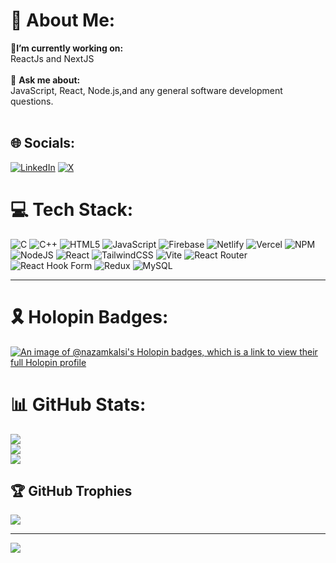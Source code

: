 
# 💫 About Me:
🌱**I’m currently working on:**
<br>ReactJs and NextJS
<br><br>
💬 **Ask me about:**
<br>
JavaScript, React, Node.js,and any general software development questions.
<br>
<br>

## 🌐 Socials:
[![LinkedIn](https://img.shields.io/badge/LinkedIn-%230077B5.svg?logo=linkedin&logoColor=white)](https://linkedin.com/in/www.linkedin.com/in/nazam-kalsi) [![X](https://img.shields.io/badge/X-black.svg?logo=X&logoColor=white)](https://x.com/https://twitter.com/Nazam_kalsi) 

# 💻 Tech Stack:
![C](https://img.shields.io/badge/c-%2300599C.svg?style=for-the-badge&logo=c&logoColor=white) ![C++](https://img.shields.io/badge/c++-%2300599C.svg?style=for-the-badge&logo=c%2B%2B&logoColor=white) ![HTML5](https://img.shields.io/badge/html5-%23E34F26.svg?style=for-the-badge&logo=html5&logoColor=white) ![JavaScript](https://img.shields.io/badge/javascript-%23323330.svg?style=for-the-badge&logo=javascript&logoColor=%23F7DF1E) ![Firebase](https://img.shields.io/badge/firebase-%23039BE5.svg?style=for-the-badge&logo=firebase) ![Netlify](https://img.shields.io/badge/netlify-%23000000.svg?style=for-the-badge&logo=netlify&logoColor=#00C7B7) ![Vercel](https://img.shields.io/badge/vercel-%23000000.svg?style=for-the-badge&logo=vercel&logoColor=white) ![NPM](https://img.shields.io/badge/NPM-%23CB3837.svg?style=for-the-badge&logo=npm&logoColor=white) ![NodeJS](https://img.shields.io/badge/node.js-6DA55F?style=for-the-badge&logo=node.js&logoColor=white) ![React](https://img.shields.io/badge/react-%2320232a.svg?style=for-the-badge&logo=react&logoColor=%2361DAFB) ![TailwindCSS](https://img.shields.io/badge/tailwindcss-%2338B2AC.svg?style=for-the-badge&logo=tailwind-css&logoColor=white) ![Vite](https://img.shields.io/badge/vite-%23646CFF.svg?style=for-the-badge&logo=vite&logoColor=white) ![React Router](https://img.shields.io/badge/React_Router-CA4245?style=for-the-badge&logo=react-router&logoColor=white) ![React Hook Form](https://img.shields.io/badge/React%20Hook%20Form-%23EC5990.svg?style=for-the-badge&logo=reacthookform&logoColor=white) ![Redux](https://img.shields.io/badge/redux-%23593d88.svg?style=for-the-badge&logo=redux&logoColor=white) ![MySQL](https://img.shields.io/badge/mysql-%2300000f.svg?style=for-the-badge&logo=mysql&logoColor=white)
<br>

---
# 🎗️ Holopin Badges:
[![An image of @nazamkalsi's Holopin badges, which is a link to view their full Holopin profile](https://holopin.me/nazamkalsi)](https://holopin.io/@nazamkalsi)
# 📊 GitHub Stats:
![](https://github-readme-stats.vercel.app/api?username=Nazam-Kalsi&theme=radical&hide_border=true&include_all_commits=true&count_private=false)<br/>
![](https://github-readme-streak-stats.herokuapp.com/?user=Nazam-Kalsi&theme=radical&hide_border=true)<br/>
![](https://github-readme-stats.vercel.app/api/top-langs/?username=Nazam-Kalsi&theme=radical&hide_border=true&include_all_commits=true&count_private=false&layout=compact)

## 🏆 GitHub Trophies
![](https://github-profile-trophy.vercel.app/?username=Nazam-Kalsi&theme=radical&no-frame=true&no-bg=false&margin-w=4)

---
[![](https://visitcount.itsvg.in/api?id=Nazam-Kalsi&icon=1&color=0)](https://visitcount.itsvg.in)

<!-- Proudly created with GPRM ( https://gprm.itsvg.in ) -->

